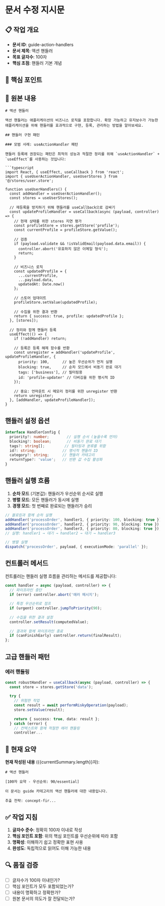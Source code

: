 # 문서 수정 지시문

## 📋 작업 개요
- **문서 ID**: guide-action-handlers
- **문서 제목**: 액션 핸들러
- **목표 글자수**: 100자
- **핵심 초점**: 핸들러 기본 개념

## 🎯 핵심 포인트


## 📖 원본 내용

```
# 액션 핸들러

액션 핸들러는 애플리케이션의 비즈니스 로직을 포함합니다. 확장 가능하고 유지보수가 가능한 애플리케이션을 위해 핸들러를 효과적으로 구현, 등록, 관리하는 방법을 알아보세요.

## 핸들러 구현 패턴

### 모범 사례: useActionHandler 패턴

핸들러 등록에 권장되는 패턴은 최적의 성능과 적절한 정리를 위해 `useActionHandler` + `useEffect`를 사용하는 것입니다:

```typescript
import React, { useEffect, useCallback } from 'react';
import { useUserActionHandler, useUserStores } from '@/stores/user.store';

function useUserHandlers() {
  const addHandler = useUserActionHandler();
  const stores = useUserStores();
  
  // 재등록을 방지하기 위해 핸들러를 useCallback으로 감싸기
  const updateProfileHandler = useCallback(async (payload, controller) => {
    // 현재 상태를 위한 stores 지연 평가
    const profileStore = stores.getStore('profile');
    const currentProfile = profileStore.getValue();
    
    // 검증
    if (payload.validate && !isValidEmail(payload.data.email)) {
      controller.abort('유효하지 않은 이메일 형식');
      return;
    }
    
    // 비즈니스 로직
    const updatedProfile = {
      ...currentProfile,
      ...payload.data,
      updatedAt: Date.now()
    };
    
    // 스토어 업데이트
    profileStore.setValue(updatedProfile);
    
    // 수집을 위한 결과 반환
    return { success: true, profile: updatedProfile };
  }, [stores]);
  
  // 정리와 함께 핸들러 등록
  useEffect(() => {
    if (!addHandler) return;
    
    // 등록은 등록 해제 함수를 반환
    const unregister = addHandler('updateProfile', updateProfileHandler, {
      priority: 100,      // 높은 우선순위가 먼저 실행
      blocking: true,     // 순차 모드에서 비동기 완료 대기
      tags: ['business'], // 필터링용
      id: 'profile-updater' // 디버깅을 위한 명시적 ID
    });
    
    // 중요: 언마운트 시 메모리 정리를 위한 unregister 반환
    return unregister;
  }, [addHandler, updateProfileHandler]);
}
```

## 핸들러 설정 옵션

```typescript
interface HandlerConfig {
  priority?: number;        // 실행 순서 (높을수록 먼저)
  blocking?: boolean;       // 비동기 완료 대기
  tags?: string[];         // 필터링과 분류를 위함
  id?: string;            // 명시적 핸들러 ID
  category?: string;      // 핸들러 카테고리
  returnType?: 'value';   // 반환 값 수집 활성화
}
```

## 핸들러 실행 흐름

1. **순차 모드** (기본값): 핸들러가 우선순위 순서로 실행
2. **병렬 모드**: 모든 핸들러가 동시에 실행
3. **경쟁 모드**: 첫 번째로 완료되는 핸들러가 승리

```typescript
// 블로킹과 함께 순차 실행
addHandler('processOrder', handler1, { priority: 100, blocking: true });
addHandler('processOrder', handler2, { priority: 90, blocking: true });
addHandler('processOrder', handler3, { priority: 80, blocking: true });
// 실행: handler1 → 대기 → handler2 → 대기 → handler3

// 병렬 실행
dispatch('processOrder', payload, { executionMode: 'parallel' });
```

## 컨트롤러 메서드

컨트롤러는 핸들러 실행 흐름을 관리하는 메서드를 제공합니다:

```typescript
const handler = async (payload, controller) => {
  // 파이프라인 중단
  if (error) controller.abort('에러 메시지');
  
  // 특정 우선순위로 점프
  if (urgent) controller.jumpToPriority(90);
  
  // 수집을 위한 결과 설정
  controller.setResult(computedValue);
  
  // 결과와 함께 파이프라인 종료
  if (canFinishEarly) controller.return(finalResult);
};
```

## 고급 핸들러 패턴

### 에러 핸들링

```typescript
const robustHandler = useCallback(async (payload, controller) => {
  const store = stores.getStore('data');
  
  try {
    // 위험한 작업
    const result = await performRiskyOperation(payload);
    store.setValue(result);
    
    return { success: true, data: result };
  } catch (error) {
    // 컨텍스트와 함께 적절한 에러 핸들링
    controller...
```


## 📝 현재 요약

**현재 작성된 내용** ({{currentSummary.length}}자):
```
# 액션 핸들러

[100자 요약 - 우선순위: 90/essential]

이 문서는 guide 카테고리의 액션 핸들러에 대한 내용입니다.

추출 전략: concept-fir...
```


## ✅ 작업 지침
1. **글자수 준수**: 정확히 100자 이내로 작성
2. **핵심 포인트 포함**: 위의 핵심 포인트를 우선순위에 따라 포함
3. **명확성**: 이해하기 쉽고 정확한 표현 사용
4. **완성도**: 독립적으로 읽어도 이해 가능한 내용

## 🔍 품질 검증
- [ ] 글자수가 100자 이내인가?
- [ ] 핵심 포인트가 모두 포함되었는가?
- [ ] 내용이 명확하고 정확한가?
- [ ] 원본 문서의 의도가 잘 전달되는가?